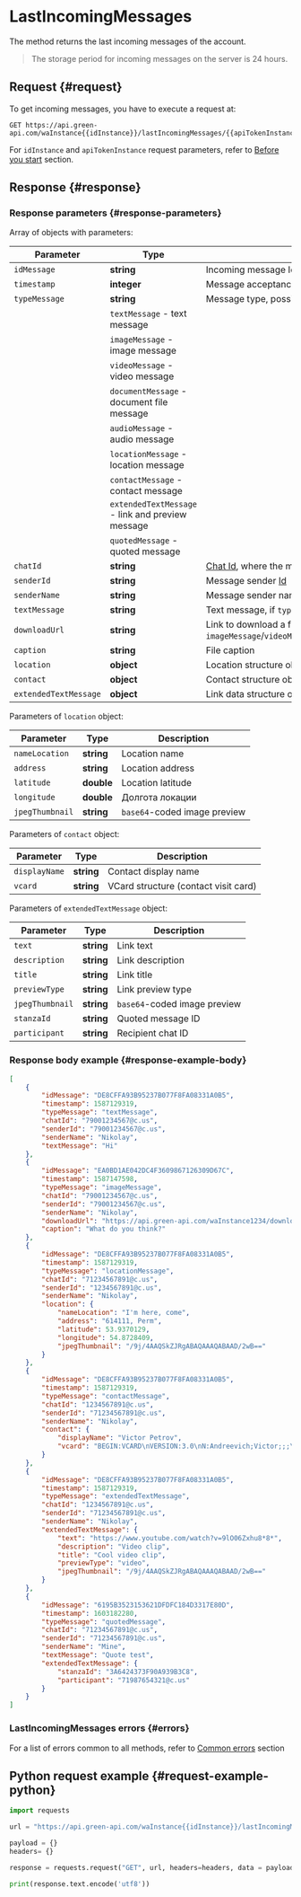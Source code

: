 # LastIncomingMessages

The method returns the last incoming messages of the account.

> The storage period for incoming messages on the server is 24 hours.

## Request {#request}

To get incoming messages, you have to execute a request at:
```
GET https://api.green-api.com/waInstance{{idInstance}}/lastIncomingMessages/{{apiTokenInstance}}
```

For `idInstance` and `apiTokenInstance` request parameters, refer to [Before you start](../../before-start.md#parameters) section.

## Response {#response}

### Response parameters {#response-parameters}

Array of objects with parameters:

Parameter | Type|  Description
----- | ----- | ----- 
`idMessage` | **string** | Incoming message Id
`timestamp` | **integer** | Message acceptance time in UNIX format
`typeMessage` | **string** | Message type, possible variants:
| | `textMessage` - text message
| | `imageMessage` - image message
| | `videoMessage` - video message
| | `documentMessage` - document file message
| | `audioMessage` - audio message 
| | `locationMessage` - location message
| | `contactMessage` - contact message
| | `extendedTextMessage` - link and preview message
| | `quotedMessage` - quoted message 
`chatId` | **string** | [Chat Id](../chat-id.md), where the message has been received
`senderId` | **string** | Message sender [Id](../chat-id.md#corr) 
`senderName` | **string** | Message sender name
`textMessage` | **string** | Text message, if `typeMessage`=`textMessage`
`downloadUrl` | **string** | Link to download a file, if `typeMessage` = `imageMessage`/`videoMessage`/`documentMessage`/`audioMessage`
`caption` | **string** | File caption
`location` | **object** | Location structure object
`contact` | **object** | Contact structure object
`extendedTextMessage` | **object** | Link data structure object

Parameters of `location` object:

Parameter | Type |  Description
----- | ----- | ----- 
`nameLocation` | **string** | Location name 
`address` | **string** | Location address
`latitude` | **double** | Location latitude
`longitude` | **double** | Долгота локации
`jpegThumbnail` | **string** | `base64`-coded image preview

Parameters of `contact` object:

Parameter | Type|  Description
----- | ----- | ----- 
`displayName` | **string** | Contact display name
`vcard` | **string** | VCard structure (contact visit card)

Parameters of `extendedTextMessage` object:

Parameter | Type |  Description
----- | ----- | ----- 
`text` | **string** | Link text
`description` | **string** | Link description
`title` | **string** | Link title
`previewType` | **string** | Link preview type
`jpegThumbnail` | **string** | `base64`-coded image preview
`stanzaId` | **string** | Quoted message ID 
`participant` | **string** | Recipient chat ID

### Response body example {#response-example-body}

```json
[
    {
        "idMessage": "DE8CFFA93B95237B077F8FA08331A0B5",
        "timestamp": 1587129319,
        "typeMessage": "textMessage",
        "chatId": "79001234567@c.us",
        "senderId": "79001234567@c.us",
        "senderName": "Nikolay",
        "textMessage": "Hi"
    },
    {
        "idMessage": "EA0BD1AE042DC4F3609867126309D67C",
        "timestamp": 1587147598,
        "typeMessage": "imageMessage",
        "chatId": "79001234567@c.us",
        "senderId": "79001234567@c.us",
        "senderName": "Nikolay",
        "downloadUrl": "https://api.green-api.com/waInstance1234/downloadFile/EA1BD1AE042DC4F3609867126309D67C",
        "caption": "What do you think?"
    },
    {
		"idMessage": "DE8CFFA93B95237B077F8FA08331A0B5",
		"timestamp": 1587129319,
        "typeMessage": "locationMessage",
        "chatId": "71234567891@c.us",
        "senderId": "1234567891@c.us",
        "senderName": "Nikolay",
        "location": {
            "nameLocation": "I'm here, come",
    	    "address": "614111, Perm",
   		    "latitude": 53.9370129,
    		"longitude": 54.8728409,
            "jpegThumbnail": "/9j/4AAQSkZJRgABAQAAAQABAAD/2wB=="
        }
	},
    {
		"idMessage": "DE8CFFA93B95237B077F8FA08331A0B5",
		"timestamp": 1587129319,
        "typeMessage": "contactMessage",
        "chatId": "1234567891@c.us",
        "senderId": "71234567891@c.us",
        "senderName": "Nikolay",
        "contact": {
            "displayName": "Victor Petrov",
    	    "vcard": "BEGIN:VCARD\nVERSION:3.0\nN:Andreevich;Victor;;;\nFN:Victor Andreevich\nORG:Image\nTITLE:\nitem1.TEL;waid=79099291652:+7 123 456-78-91\nitem1.X-ABLabel:Mobile\nEND:VCARD"
        }
	},
    {
		"idMessage": "DE8CFFA93B95237B077F8FA08331A0B5",
		"timestamp": 1587129319,
        "typeMessage": "extendedTextMessage",
        "chatId": "1234567891@c.us",
        "senderId": "71234567891@c.us",
        "senderName": "Nikolay",
        "extendedTextMessage": {
            "text": "https://www.youtube.com/watch?v=9lO06Zxhu8*8*",
    	    "description": "Video clip",
            "title": "Cool video clip",
            "previewType": "video",
            "jpegThumbnail": "/9j/4AAQSkZJRgABAQAAAQABAAD/2wB=="
        }
	},
    {
        "idMessage": "6195B3523153621DFDFC184D3317E80D",
        "timestamp": 1603182280,
        "typeMessage": "quotedMessage",
        "chatId": "71234567891@c.us",
        "senderId": "71234567891@c.us",
        "senderName": "Mine",
        "textMessage": "Quote test",
        "extendedTextMessage": {
            "stanzaId": "3A6424373F90A939B3C8",
            "participant": "71987654321@c.us"
        }
    }
]
```

### LastIncomingMessages errors {#errors}

For a list of errors common to all methods, refer to [Common errors](../common-errors.md) section

## Python request example  {#request-example-python}

```python
import requests

url = "https://api.green-api.com/waInstance{{idInstance}}/lastIncomingMessages/{{apiTokenInstance}}"

payload = {}
headers= {}

response = requests.request("GET", url, headers=headers, data = payload)

print(response.text.encode('utf8'))
```

